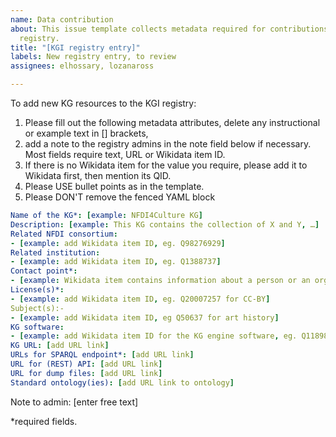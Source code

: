 ```yaml
---
name: Data contribution
about: This issue template collects metadata required for contributions to the KGI
  registry.
title: "[KGI registry entry]"
labels: New registry entry, to review
assignees: elhossary, lozanaross

---
```


To add new KG resources to the KGI registry:
1. Please fill out the following metadata attributes, delete any instructional or example text in [] brackets,
2. add a note to the registry admins in the note field below if necessary. Most fields require text, URL or Wikidata item ID.
3. If there is no Wikidata item for the value you require, please add it to Wikidata first, then mention its QID.
4. Please USE bullet points as in the template.
5. Please DON'T remove the fenced YAML block

```yaml
Name of the KG*: [example: NFDI4Culture KG]
Description: [example: This KG contains the collection of X and Y, …]
Related NFDI consortium:
- [example: add Wikidata item ID, eg. Q98276929]
Related institution:
- [example: add Wikidata item ID, eg. Q1388737]
Contact point*:
- [example: Wikidata item contains information about a person or an organization, eg. Q30078997]
License(s)*:
- [example: add Wikidata item ID, eg. Q20007257 for CC-BY]
Subject(s):-
- [example: add Wikidata item ID, eg Q50637 for art history]
KG software:
- [example: add Wikidata item ID for the KG engine software, eg. Q118980507]
KG URL: [add URL link]
URLs for SPARQL endpoint*: [add URL link]
URL for (REST) API: [add URL link]
URL for dump files: [add URL link]
Standard ontology(ies): [add URL link to ontology]
```
Note to admin: [enter free text]

*required fields.
